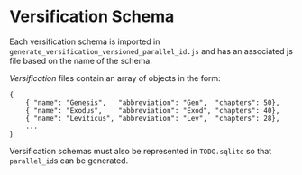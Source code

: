 # Versification Schema

Each versification schema is imported in `generate_versification_versioned_parallel_id.js` and has an associated js file based on the name of the schema.

*Versification* files contain an array of objects in the form:

```
{
    { "name": "Genesis",   "abbreviation": "Gen",  "chapters": 50},
    { "name": "Exodus",    "abbreviation": "Exod", "chapters": 40},
    { "name": "Leviticus", "abbreviation": "Lev",  "chapters": 28},
    ...
}
```

Versification schemas must also be represented in `TODO.sqlite` so that `parallel_id`s can be generated.